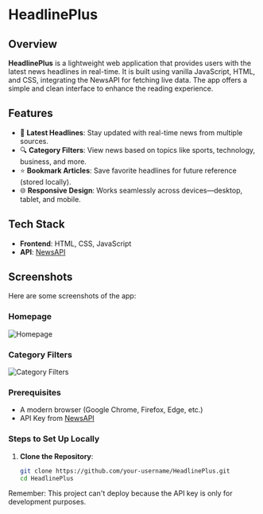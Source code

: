 # HeadlinePlus 

## Overview  
**HeadlinePlus** is a lightweight web application that provides users with the latest news headlines in real-time. It is built using vanilla JavaScript, HTML, and CSS, integrating the NewsAPI for fetching live data. The app offers a simple and clean interface to enhance the reading experience.

## Features  
- 📰 **Latest Headlines**: Stay updated with real-time news from multiple sources.  
- 🔍 **Category Filters**: View news based on topics like sports, technology, business, and more.  
- ⭐ **Bookmark Articles**: Save favorite headlines for future reference (stored locally).  
- 🌐 **Responsive Design**: Works seamlessly across devices—desktop, tablet, and mobile.  

## Tech Stack  
- **Frontend**: HTML, CSS, JavaScript  
- **API**: [NewsAPI](https://newsapi.org)  

## Screenshots  
Here are some screenshots of the app:

### Homepage  
![Homepage](https://github.com/user-attachments/assets/1830917e-92fc-49f8-ab8e-e99147025a9d)

### Category Filters  
![Category Filters](https://github.com/user-attachments/assets/8bb673f1-3bd8-4a71-94fc-0d744e48a390)


### Prerequisites  
- A modern browser (Google Chrome, Firefox, Edge, etc.)  
- API Key from [NewsAPI](https://newsapi.org)  

### Steps to Set Up Locally  
1. **Clone the Repository**:  
   ```bash  
   git clone https://github.com/your-username/HeadlinePlus.git  
   cd HeadlinePlus  
Remember: This project can't deploy because the API key is only for development purposes.
